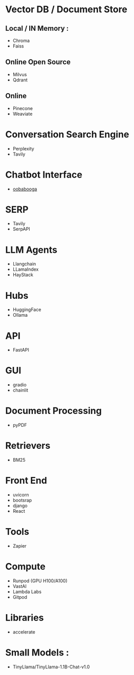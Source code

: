 # Vector DB / Document Store
## Local / IN Memory : 
- Chroma
- Faiss

## Online Open Source
- Milvus
- Qdrant

## Online
- Pinecone
- Weaviate

# Conversation Search Engine
- Perplexity
- Tavily

# Chatbot Interface
- [oobabooga](https://github.com/oobabooga/text-generation-webui)

# SERP
- Tavily
- SerpAPI

# LLM Agents
- Llangchain
- LLamaIndex
- HayStack

# Hubs
- HuggingFace
- Ollama

# API
- FastAPI

# GUI
- gradio
- chainlit

# Document Processing
- pyPDF

# Retrievers 
- BM25
  
# Front End
- uvicorn
- bootsrap
- django
- React

# Tools
- Zapier

# Compute
- Runpod (GPU H100/A100)
- VastAI
- Lambda Labs
- Gitpod

# Libraries 
- accelerate

# Small Models : 
- TinyLlama/TinyLlama-1.1B-Chat-v1.0
